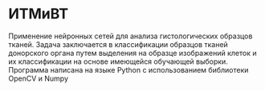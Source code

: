 # ИТМиВТ
Применение нейронных сетей для анализа гистологических образцов тканей.
Задача заключается в классификации образцов тканей донорского органа путем выделения на образце изображений клеток и их классификации
на основе имеющейся обучающей выборки.
Программа написана на языке Python с использованием библиотеки OpenCV и Numpy
